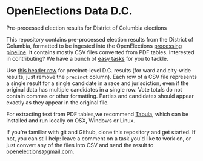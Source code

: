 # OpenElections Data D.C.

Pre-processed election results for District of Columbia elections

This repository contains pre-processed election results from the District of Columbia, formatted to be ingested into the OpenElections [processing pipeline](http://docs.openelections.net/guide/). It contains mostly CSV files converted from PDF tables. Interested in contributing? We have a bunch of [easy tasks](https://github.com/openelections/openelections-data-dc/labels/easy%20task) for you to tackle.

Use [this header row](https://gist.github.com/dwillis/c93ffe5954df21a0e75c) for precinct-level D.C. results (for ward and city-wide results, just remove the `precinct` column). Each row of a CSV file represents a single result for a single candidate in a race and jurisdiction, even if the original data has multiple candidates in a single row. Vote totals do not contain commas or other formatting. Parties and candidates should appear exactly as they appear in the original file.

For extracting text from PDF tables,we recommend [Tabula](http://tabula.technology/), which can be installed and run locally on OSX, Windows or Linux.

If you're familiar with git and Github, clone this repository and get started. If not, you can still help: leave a comment on a task you'd like to work on, or just convert any of the files into CSV and send the result to openelections@gmail.com.
